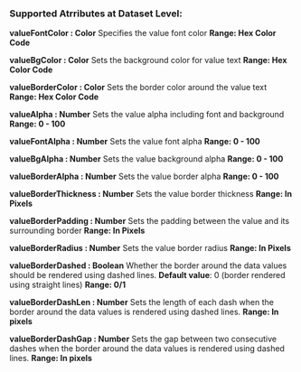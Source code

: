 ### Supported Atrributes at Dataset Level:

**valueFontColor : Color**
Specifies the value font color
**Range: Hex Color Code**

**valueBgColor : Color**
Sets the background color for value text
**Range: Hex Color Code**

**valueBorderColor : Color**
Sets the border color around the value text
**Range: Hex Color Code**

**valueAlpha : Number**
Sets the value alpha including font and background
**Range: 0 - 100**

**valueFontAlpha : Number**
Sets the value font alpha
**Range: 0 - 100**

**valueBgAlpha : Number**
Sets the value background alpha
**Range: 0 - 100**

**valueBorderAlpha : Number**
Sets the value border alpha
**Range: 0 - 100**

**valueBorderThickness : Number**
Sets the value border thickness
**Range: In Pixels**

**valueBorderPadding : Number**
Sets the padding between the value and its surrounding border
**Range: In Pixels**

**valueBorderRadius : Number**
Sets the value border radius
**Range: In Pixels**

**valueBorderDashed : Boolean**
Whether the border around the data values should be rendered using dashed lines. __Default value__: 0 (border rendered using straight lines)
**Range: 0/1**

**valueBorderDashLen : Number**
Sets the length of each dash when the border around the data values is rendered using dashed lines.
**Range: In pixels**

**valueBorderDashGap : Number**
Sets the gap between two consecutive dashes when the border around the data values is rendered using dashed lines.
**Range: In pixels**